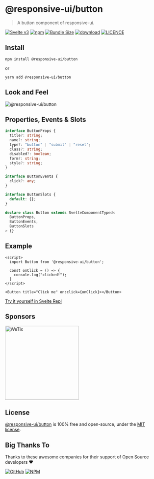 # @responsive-ui/button

> A button component of responsive-ui.

<p>

[![Svelte v3](https://img.shields.io/badge/svelte-v3-orange.svg)](https://svelte.dev)
[![npm](https://img.shields.io/npm/v/@responsive-ui/button.svg)](https://www.npmjs.com/package/@responsive-ui/button)
[![Bundle Size](https://badgen.net/bundlephobia/minzip/%40responsive-ui%2Fbutton)](https://bundlephobia.com/result?p=@responsive-ui/button)
[![download](https://img.shields.io/npm/dw/@responsive-ui/button.svg)](https://www.npmjs.com/package/@responsive-ui/button)
[![LICENCE](https://img.shields.io/github/license/wetix/responsive-ui)](https://github.com/wetix/responsive-ui/blob/master/LICENSE)

</p>

## Install

```console
npm install @responsive-ui/button
```

or

```console
yarn add @responsive-ui/button
```

## Look and Feel

<img src="https://user-images.githubusercontent.com/28108597/104029132-92224b80-5204-11eb-9bc0-032449eb8053.png"
alt="@responsive-ui/button" />

## Properties, Events & Slots

```ts
interface ButtonProps {
  title?: string;
  name?: string;
  type?: "button" | "submit" | "reset";
  class?: string;
  disabled?: boolean;
  form?: string;
  style?: string;
}

interface ButtonEvents {
  click?: any;
}

interface ButtonSlots {
  default: {};
}

declare class Button extends SvelteComponentTyped<
  ButtonProps,
  ButtonEvents,
  ButtonSlots
> {}
```

## Example

```svelte
<script>
  import Button from '@responsive-ui/button';

  const onClick = () => {
    console.log("clicked!");
  }
</script>

<Button title="Click me" on:click={onClick}></Button>
```

[Try it yourself in Svelte Repl](https://svelte.dev/repl/d21567c5cfb24e7ea136ebfc0a269bfe?version=latest)

## Sponsors

<img src="https://asset.wetix.my/images/logo/wetix.png" alt="WeTix" width="240px">

## License

[@responsive-ui/button](https://github.com/wetix/responsive-ui/tree/master/components/button) is 100% free and open-source, under the [MIT license](https://github.com/wetix/responsive-ui/blob/master/LICENSE).

## Big Thanks To

Thanks to these awesome companies for their support of Open Source developers ❤

[![GitHub](https://jstools.dev/img/badges/github.svg)](https://github.com/open-source)
[![NPM](https://jstools.dev/img/badges/npm.svg)](https://www.npmjs.com/)
